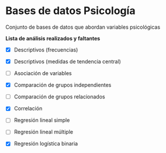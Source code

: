 # Bases de datos Psicología
Conjunto de bases de datos que abordan variables psicológicas

**Lista de análisis realizados y faltantes**
- [x] Descriptivos (frecuencias)
- [x] Descriptivos (medidas de tendencia central)
- [ ] Asociación de variables
- [x] Comparación de grupos independientes
- [ ] Comparación de grupos relacionados
- [x] Correlación
- [ ] Regresión lineal simple
- [ ] Regresión lineal múltiple
- [x] Regresión logística binaria

